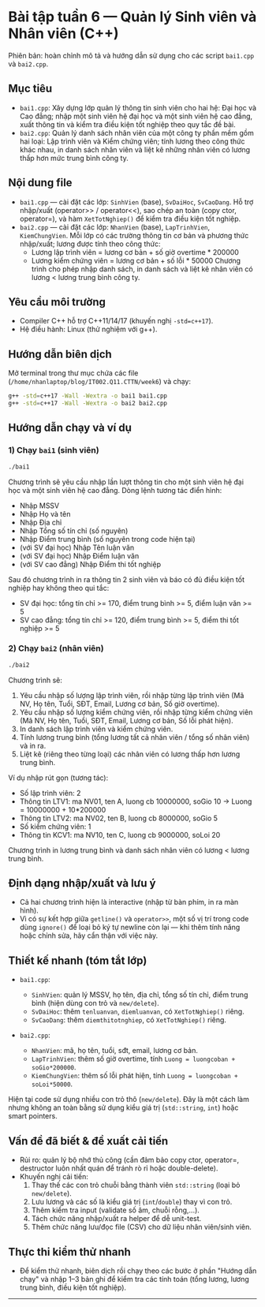 # Bài tập tuần 6 — Quản lý Sinh viên và Nhân viên (C++)

Phiên bản: hoàn chỉnh mô tả và hướng dẫn sử dụng cho các script `bai1.cpp` và `bai2.cpp`.

## Mục tiêu
- `bai1.cpp`: Xây dựng lớp quản lý thông tin sinh viên cho hai hệ: Đại học và Cao đẳng; nhập một sinh viên hệ đại học và một sinh viên hệ cao đẳng, xuất thông tin và kiểm tra điều kiện tốt nghiệp theo quy tắc đề bài.
- `bai2.cpp`: Quản lý danh sách nhân viên của một công ty phần mềm gồm hai loại: Lập trình viên và Kiểm chứng viên; tính lương theo công thức khác nhau, in danh sách nhân viên và liệt kê những nhân viên có lương thấp hơn mức trung bình công ty.

## Nội dung file
- `bai1.cpp` — cài đặt các lớp: `SinhVien` (base), `SvDaiHoc`, `SvCaoDang`. Hỗ trợ nhập/xuất (operator>> / operator<<), sao chép an toàn (copy ctor, operator=), và hàm `XetTotNghiep()` để kiểm tra điều kiện tốt nghiệp.
- `bai2.cpp` — cài đặt các lớp: `NhanVien` (base), `LapTrinhVien`, `KiemChungVien`. Mỗi lớp có các trường thông tin cơ bản và phương thức nhập/xuất; lương được tính theo công thức:
  - Lương lập trình viên = lương cơ bản + số giờ overtime * 200000
  - Lương kiểm chứng viên = lương cơ bản + số lỗi * 50000
  Chương trình cho phép nhập danh sách, in danh sách và liệt kê nhân viên có lương < lương trung bình công ty.

## Yêu cầu môi trường
- Compiler C++ hỗ trợ C++11/14/17 (khuyến nghị `-std=c++17`).
- Hệ điều hành: Linux (thử nghiệm với g++).

## Hướng dẫn biên dịch
Mở terminal trong thư mục chứa các file (`/home/nhanlaptop/blog/IT002.Q11.CTTN/week6`) và chạy:

```bash
g++ -std=c++17 -Wall -Wextra -o bai1 bai1.cpp
g++ -std=c++17 -Wall -Wextra -o bai2 bai2.cpp
```

## Hướng dẫn chạy và ví dụ

### 1) Chạy `bai1` (sinh viên)

```bash
./bai1
```

Chương trình sẽ yêu cầu nhập lần lượt thông tin cho một sinh viên hệ đại học và một sinh viên hệ cao đẳng. Dòng lệnh tương tác điển hình:

- Nhập MSSV
- Nhập Họ và tên
- Nhập Địa chỉ
- Nhập Tổng số tín chỉ (số nguyên)
- Nhập Điểm trung bình (số nguyên trong code hiện tại)
- (với SV đại học) Nhập Tên luận văn
- (với SV đại học) Nhập Điểm luận văn
- (với SV cao đẳng) Nhập Điểm thi tốt nghiệp

Sau đó chương trình in ra thông tin 2 sinh viên và báo có đủ điều kiện tốt nghiệp hay không theo qui tắc:
- SV đại học: tổng tín chỉ >= 170, điểm trung bình >= 5, điểm luận văn >= 5
- SV cao đẳng: tổng tín chỉ >= 120, điểm trung bình >= 5, điểm thi tốt nghiệp >= 5

### 2) Chạy `bai2` (nhân viên)

```bash
./bai2
```

Chương trình sẽ:
1. Yêu cầu nhập số lượng lập trình viên, rồi nhập từng lập trình viên (Mã NV, Họ tên, Tuổi, SĐT, Email, Lương cơ bản, Số giờ overtime).
2. Yêu cầu nhập số lượng kiểm chứng viên, rồi nhập từng kiểm chứng viên (Mã NV, Họ tên, Tuổi, SĐT, Email, Lương cơ bản, Số lỗi phát hiện).
3. In danh sách lập trình viên và kiểm chứng viên.
4. Tính lương trung bình (tổng lương tất cả nhân viên / tổng số nhân viên) và in ra.
5. Liệt kê (riêng theo từng loại) các nhân viên có lương thấp hơn lương trung bình.

Ví dụ nhập rút gọn (tương tác):
- Số lập trình viên: 2
- Thông tin LTV1: ma NV01, ten A, luong cb 10000000, soGio 10 -> Luong = 10000000 + 10*200000
- Thông tin LTV2: ma NV02, ten B, luong cb 8000000, soGio 5
- Số kiểm chứng viên: 1
- Thông tin KCV1: ma NV10, ten C, luong cb 9000000, soLoi 20

Chương trình in lương trung bình và danh sách nhân viên có lương < lương trung bình.

## Định dạng nhập/xuất và lưu ý
- Cả hai chương trình hiện là interactive (nhập từ bàn phím, in ra màn hình).
- Vì có sự kết hợp giữa `getline()` và `operator>>`, một số vị trí trong code dùng `ignore()` để loại bỏ ký tự newline còn lại — khi thêm tính năng hoặc chỉnh sửa, hãy cẩn thận với việc này.

## Thiết kế nhanh (tóm tắt lớp)
- `bai1.cpp`:
  - `SinhVien`: quản lý MSSV, họ tên, địa chỉ, tổng số tín chỉ, điểm trung bình (hiện dùng con trỏ và `new/delete`).
  - `SvDaiHoc`: thêm `tenluanvan`, `diemluanvan`, có `XetTotNghiep()` riêng.
  - `SvCaoDang`: thêm `diemthitotnghiep`, có `XetTotNghiep()` riêng.

- `bai2.cpp`:
  - `NhanVien`: mã, họ tên, tuổi, sđt, email, lương cơ bản.
  - `LapTrinhVien`: thêm số giờ overtime, tính `Luong = luongcoban + soGio*200000`.
  - `KiemChungVien`: thêm số lỗi phát hiện, tính `Luong = luongcoban + soLoi*50000`.

Hiện tại code sử dụng nhiều con trỏ thô (`new/delete`). Đây là một cách làm nhưng không an toàn bằng sử dụng kiểu giá trị (`std::string`, `int`) hoặc smart pointers.

## Vấn đề đã biết & đề xuất cải tiến
- Rủi ro: quản lý bộ nhớ thủ công (cần đảm bảo copy ctor, operator=, destructor luôn nhất quán để tránh rò rỉ hoặc double-delete).
- Khuyến nghị cải tiến:
  1. Thay thế các con trỏ chuỗi bằng thành viên `std::string` (loại bỏ `new/delete`).
  2. Lưu lương và các số là kiểu giá trị (`int`/`double`) thay vì con trỏ.
  3. Thêm kiểm tra input (validate số âm, chuỗi rỗng,...).
  4. Tách chức năng nhập/xuất ra helper để dễ unit-test.
  5. Thêm chức năng lưu/đọc file (CSV) cho dữ liệu nhân viên/sinh viên.

## Thực thi kiểm thử nhanh
- Để kiểm thử nhanh, biên dịch rồi chạy theo các bước ở phần "Hướng dẫn chạy" và nhập 1–3 bản ghi để kiểm tra các tính toán (tổng lương, lương trung bình, điều kiện tốt nghiệp).


---

